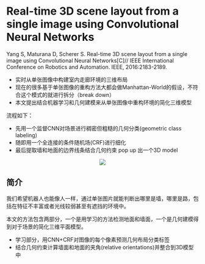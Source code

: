 # Real-time 3D scene layout from a single image using Convolutional Neural Networks

Yang S, Maturana D, Scherer S. Real-time 3D scene layout from a single image using Convolutional Neural Networks[C]// IEEE International Conference on Robotics and Automation. IEEE, 2016:2183-2189.

* 实时从单张图像中构建室内走廊环境的三维布局
* 现在的很多基于单张图像的重构方法大都会做Manhattan-World的假设，不符合这个模式的就进行拆分（break down）
* 本文提出结合机器学习和几何建模来从单张图像中重构环境的简化三维模型

流程如下：

  * 先用一个监督CNN对场景进行稠密但粗糙的几何分类(geometric class labeling)
  * 随即用一个全连接的条件随机场(CRF)进行细化
  * 最后提取墙和地面的边界线条结合几何约束 pop up 出一个3D model
  
<div align="center">
<img src="https://i.loli.net/2018/08/12/5b6f9a96d9943.png"  />
</div>

## 简介

我们希望机器人也能像人一样，通过单张图片就能判断出哪里是墙，哪里是路，包括在特征不丰富或者光线较弱甚至有遮挡的环境中。

本文的方法包含两部分，一个是用学习的方法检测地面和墙面，一个是几何建模得到对于场景的简化三维平面模型。

  * 学习部分，用CNN+CRF对图像的每个像素预测几何布局分类标签
  * 结合几何约束计算墙面和地面的夹角(relative orientations)并整合到3D模型中
